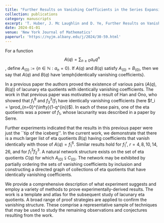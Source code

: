 ```yaml
---
title: "Further Results on Vanishing Coefficients in the Series Expansion of Lacunary Eta Quotients"
collection: publications
category: manuscripts
excerpt: 'T. Huber, J. Mc Laughlin and D. Ye, Further Results on Vanishing Coefficients in the Series Expansion of Lacunary Eta Quotients, New York Journal of Mathematics, 30 (2024), 1307–1436.'
date: 2024-01-01
venue: 'New York Journal of Mathematics'
paperurl: 'https://nyjm.albany.edu/j/2024/30-59.html'
---
```

For a function $$A(q)=\sum_{n\geq 0} a_n q^n$$, define $A_{(0)}:=\{n\in \mathbb{N}: a_n=0\}.$ If $A(q)$ and $B(q)$ satisfy $A_{(0)}=B_{(0)}$, then  we say that  $A(q)$ and $B(q)$ have \emph{identically vanishing coefficients}.

In a previous paper the authors proved the existence of various pairs $(A(q),B(q))$ of lacunary eta quotients with identically vanishing coefficients. The work in that previous paper was motivated by a result of Han and Ono, who showed that $f_1^8$ and $f_3^3/f_1$ have identically vanishing coefficients (here $f_i = \prod_{n=0}^{\infty}(1-q^{in})$). 
In each of these pairs, one of the eta quotients was a power of $f_1$, whose lacunarity was described in a paper by Serre.

Further experiments indicated that the results in this previous paper were just the ``tip of the iceberg''. In the current work, we demonstrate that there is a much larger list of eta quotients $B(q)$ having coefficients that vanish identically with those of $A(q)=f_1^6$. Similar results hold for $f_1^r$, $r=4, 8, 10, 14, 26$, and for $f_1^3f_2^3$. A natural network structure exists on the set of eta quotients $C(q)$ for which $A_{(0)}\subsetneqq C_{(0)}$. The network may be exhibited by partially ordering the sets of vanishing coefficients by inclusion and constructing a directed graph of collections of eta quotients that have identically vanishing coefficients.

We provide a comprehensive description of what experiment suggests and employ a variety of methods to prove experimentally-derived results. The work is a template and atlas for the subsequent study of lacunary eta quotients. A broad range of proof strategies are applied to confirm the vanishing structure. These comprise a representative sample of techniques that may be used to study the remaining observations and conjectures resulting from the work.
